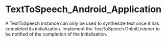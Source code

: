 # TextToSpeech_Android_Application
A TextToSpeech instance can only be used to synthesize text once it has completed its initialization. Implement the TextToSpeech.OnInitListener to be notified of the completion of the initialization.

